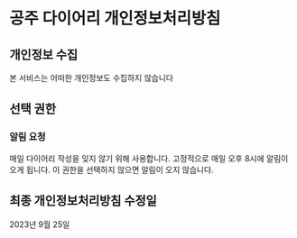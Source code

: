 # 공주 다이어리 개인정보처리방침

## 개인정보 수집
본 서비스는 어떠한 개인정보도 수집하지 않습니다

## 선택 권한
### 알림 요청
매일 다이어리 작성을 잊지 않기 위해 사용합니다. 고정적으로 매일 오후 8시에 알림이 오게 됩니다. 
이 권한을 선택하지 않으면 알림이 오지 않습니다.

## 최종 개인정보처리방침 수정일
2023년 9월 25일